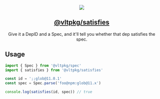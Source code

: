 <section align="center">
    <a href="https://www.vlt.sh">
        <img src="https://github.com/user-attachments/assets/d20487fa-bda1-4a5c-b67a-498142779bfe" />
        <h1 align="center">
            <strong>@vltpkg/satisfies</strong>
        </h1>
    </a>
</section>

<p align="center">
    Give it a DepID and a Spec, and it'll tell you whether that dep satisfies the spec.
</p>

## Usage

```js
import { Spec } from '@vltpkg/spec'
import { satisfies } from '@vltpkg/satisfies'

const id = ';;glob@11.0.1'
const spec = Spec.parse('foo@npm:glob@11.x')

console.log(satisfies(id, spec)) // true
```

